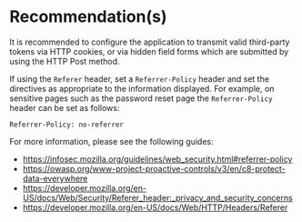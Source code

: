 # Recommendation(s)

It is recommended to configure the application to transmit valid third-party tokens via HTTP cookies, or via hidden field forms which are submitted by using the HTTP Post method.

If using the `Referer` header, set a `Referrer-Policy` header and set the directives as appropriate to the information displayed. For example, on sensitive pages such as the password reset page the `Referrer-Policy` header can be set as follows:

`Referrer-Policy: no-referrer`

For more information, please see the following guides:

- <https://infosec.mozilla.org/guidelines/web_security.html#referrer-policy>
- <https://owasp.org/www-project-proactive-controls/v3/en/c8-protect-data-everywhere>
- <https://developer.mozilla.org/en-US/docs/Web/Security/Referer_header:_privacy_and_security_concerns>
- <https://developer.mozilla.org/en-US/docs/Web/HTTP/Headers/Referer>
